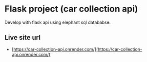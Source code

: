 
# Flask project (car collection api)

Develop with flask api using elephant sql datababse.


## Live site url
 - [https://car-collection-api.onrender.com/](https://car-collection-api.onrender.com/)
